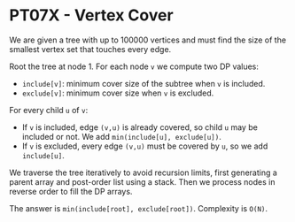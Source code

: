 # PT07X - Vertex Cover

We are given a tree with up to 100000 vertices and must find the size of the smallest vertex set that touches every edge.

Root the tree at node 1. For each node `v` we compute two DP values:

- `include[v]`: minimum cover size of the subtree when `v` is included.
- `exclude[v]`: minimum cover size when `v` is excluded.

For every child `u` of `v`:

- If `v` is included, edge `(v,u)` is already covered, so child `u` may be included or not. We add `min(include[u], exclude[u])`.
- If `v` is excluded, every edge `(v,u)` must be covered by `u`, so we add `include[u]`.

We traverse the tree iteratively to avoid recursion limits, first generating a parent array and post-order list using a stack. Then we process nodes in reverse order to fill the DP arrays.

The answer is `min(include[root], exclude[root])`. Complexity is `O(N)`.
